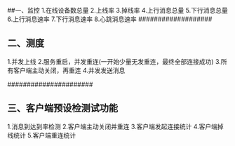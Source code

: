 ##一、监控
1.在线设备数总量
2.上线率
3.掉线率
4.上行消息总量
5.下行消息总量
6.上行消息速率
7.下行消息速率
8.心跳消息速率
###################
## 二、测度
1.并发上线
2.服务重启，并发重连(一开始少量无发重连，最终全部连接成功)
3.所有客户端主动关闭，再重连
4.并发发送消息 

######################
## 三、客户端预设检测试功能
1.消息到达到率检测
2.客户端主动关闭并重连
3.客户端发起连接统计
4.客户端掉线统计
5.客户端重连统计





